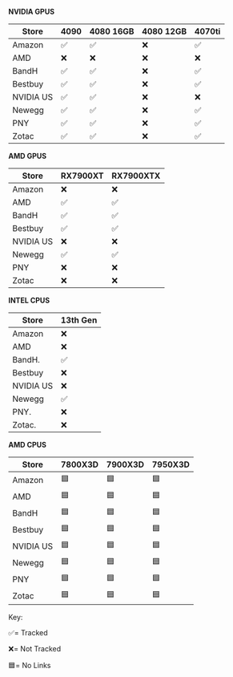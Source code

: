 **NVIDIA GPUS**

| Store     | 4090 | 4080 16GB | 4080 12GB | 4070ti  |
|-----------|------|-----------|-----------|---------|
| Amazon|  :white_check_mark: |  :white_check_mark: | :x: | :white_check_mark: |
| AMD|  :x: | :x: | :x: | :x: |
| BandH|  :white_check_mark: |  :white_check_mark: | :x: | :white_check_mark: |
| Bestbuy|  :white_check_mark: |  :white_check_mark: | :x: | :white_check_mark: |
| NVIDIA US|  :white_check_mark: |  :white_check_mark: | :x: | :x: |
| Newegg|  :white_check_mark: |  :white_check_mark: | :x: | :white_check_mark: |
| PNY|  :white_check_mark: |  :white_check_mark: | :x: | :white_check_mark: |
| Zotac|  :white_check_mark: |  :white_check_mark: | :x: | :white_check_mark: |




**AMD GPUS**

| Store     | RX7900XT | RX7900XTX|
|-----------|----------|----------|
| Amazon |:x: |:x:|
| AMD |  :white_check_mark: |  :white_check_mark: |
| BandH | :white_check_mark: | :white_check_mark: |
| Bestbuy | :white_check_mark: | :white_check_mark: |
| NVIDIA US  |:x: |:x:|
| Newegg | :white_check_mark: | :white_check_mark: |
| PNY |:x: |:x:|
| Zotac |:x: |:x:|

**INTEL CPUS**

| Store     | 13th Gen |
|-----------|----------|
| Amazon | :x: |
| AMD    | :x: |
| BandH. | :white_check_mark: |
| Bestbuy| :x: |
| NVIDIA US| :x: |
| Newegg | :white_check_mark: |
| PNY.   | :x: |
| Zotac. | :x: |

**AMD CPUS**

| Store     | 7800X3D | 7900X3D | 7950X3D |
|-----------|---------|---------|---------|
| Amazon | :blue_square: | :blue_square: | :blue_square: |
| AMD    | :blue_square: | :blue_square: | :blue_square: |
| BandH  | :blue_square: | :blue_square: | :blue_square: |
| Bestbuy | :blue_square: | :blue_square: | :blue_square: |
| NVIDIA US | :blue_square: | :blue_square: | :blue_square: |
| Newegg | :blue_square: | :blue_square: | :blue_square: |
| PNY    | :blue_square: | :blue_square: | :blue_square: |
| Zotac  | :blue_square: | :blue_square: | :blue_square: |

Key:

:white_check_mark:= Tracked

:x:= Not Tracked

:blue_square:= No Links



